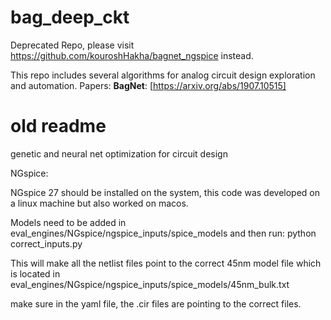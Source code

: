 # bag_deep_ckt

Deprecated Repo, please visit https://github.com/kouroshHakha/bagnet_ngspice instead.

This repo includes several algorithms for analog circuit design exploration and automation.
Papers:
    **BagNet**: [https://arxiv.org/abs/1907.10515]
    
# old readme
genetic and neural net optimization for circuit design

NGspice:

NGspice 27 should be installed on the system, this code was developed on a linux machine but also worked on macos.

Models need to be added in eval_engines/NGspice/ngspice_inputs/spice_models and then run:
python correct_inputs.py

This will make all the netlist files point to the correct 45nm model file which is located in eval_engines/NGspice/ngspice_inputs/spice_models/45nm_bulk.txt

make sure in the yaml file, the .cir files are pointing to the correct files.
